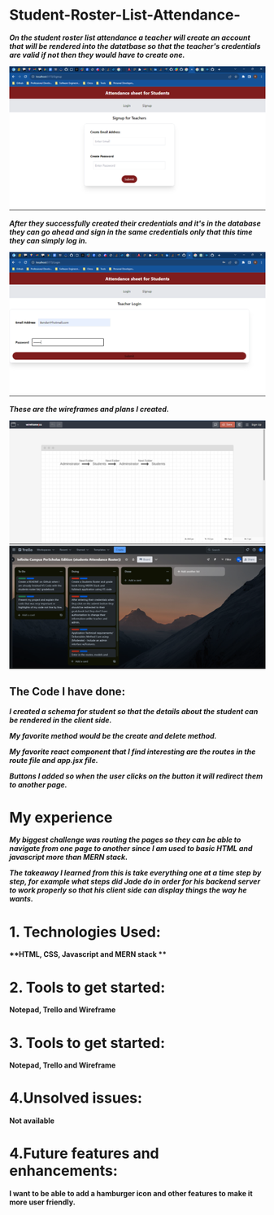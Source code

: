 # Student-Roster-List-Attendance-

_**On the student roster list attendance a teacher will create an account that will be rendered into the datatbase so that the teacher's credentials are valid if not then they would have to create one.**_

![](/client/images/AttendanceListHomepage.png)

_**After they successfully created their credentials and it's in the database they can go ahead and sign in the same credentials only that this time they can simply log in.**_

![](/client/images/AttendanceListHomepageLogin.png)

_**These are the wireframes and plans I created.**_

![](/client/images/Wireframe_ROB.png)
![](/client/images/Trello_ROB.png)

## The Code I have done:

_**I created a schema for student so that the details about the student can be rendered in the client side.**_

_**My favorite method would be the create and delete method.**_

_**My favorite react component that I find interesting are the routes in the route file and app.jsx file.**_

_**Buttons I added so when the user clicks on the button it will redirect them to another page.**_


# My experience

_**My biggest challenge was routing the pages so they can be able to navigate from one page to another since I am used to basic HTML and javascript more than MERN stack.**_

_**The takeaway I learned from this is take everything one at a time step by step, for example what steps did Jade do in order for his backend server to work properly so that his client side can display things the way he wants.**_

# 1. Technologies Used:

__**HTML, CSS, Javascript and MERN stack **__

# 2. Tools to get started:

__**Notepad, Trello and Wireframe**__

# 3. Tools to get started:

__**Notepad, Trello and Wireframe**__

# 4.Unsolved issues:

__**Not available**__

# 4.Future features and enhancements:

__**I want to be able to add a hamburger icon and other features to make it more user friendly.**__